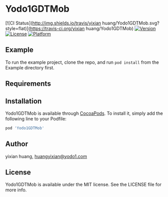 # Yodo1GDTMob

[![CI Status](http://img.shields.io/travis/yixian huang/Yodo1GDTMob.svg?style=flat)](https://travis-ci.org/yixian huang/Yodo1GDTMob)
[![Version](https://img.shields.io/cocoapods/v/Yodo1GDTMob.svg?style=flat)](http://cocoapods.org/pods/Yodo1GDTMob)
[![License](https://img.shields.io/cocoapods/l/Yodo1GDTMob.svg?style=flat)](http://cocoapods.org/pods/Yodo1GDTMob)
[![Platform](https://img.shields.io/cocoapods/p/Yodo1GDTMob.svg?style=flat)](http://cocoapods.org/pods/Yodo1GDTMob)

## Example

To run the example project, clone the repo, and run `pod install` from the Example directory first.

## Requirements

## Installation

Yodo1GDTMob is available through [CocoaPods](http://cocoapods.org). To install
it, simply add the following line to your Podfile:

```ruby
pod 'Yodo1GDTMob'
```

## Author

yixian huang, huangyixian@yodo1.com

## License

Yodo1GDTMob is available under the MIT license. See the LICENSE file for more info.
